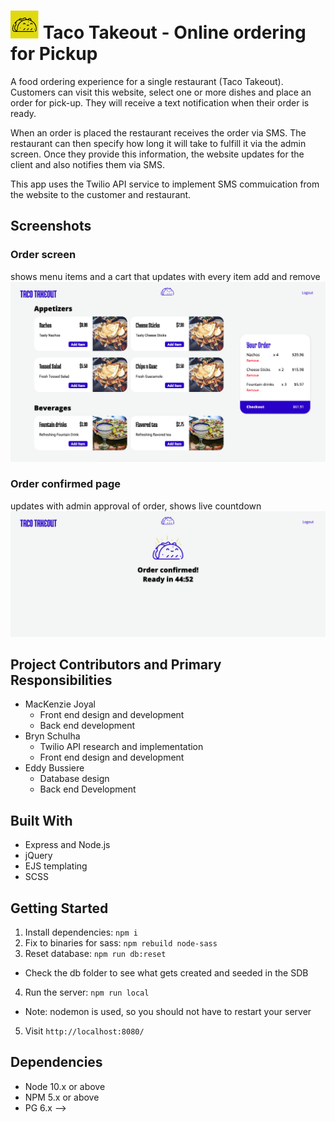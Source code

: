![taco](./public/images/taco-favicon.png) Taco Takeout - Online ordering for Pickup
=========

A food ordering experience for a single restaurant (Taco Takeout). Customers can visit this website, select one or more dishes and place an order for pick-up. They will receive a text notification when their order is ready.

When an order is placed the restaurant receives the order via SMS. The restaurant can then specify how long it will take to fulfill it via the admin screen. Once they provide this information, the website updates for the client and also notifies them via SMS.

This app uses the Twilio API service to implement SMS commuication from the website to the customer and restaurant. 

## Screenshots 
### Order screen
shows menu items and a cart that updates with every item add and remove
![Order screen showing menu items and a cart that updates with every item add and remove.](./public/images/order-page.png)
### Order confirmed page
updates with admin approval of order, shows live countdown
![Order confirmed page, updates with admin approval of order, shows live countdown.](./public/images/order-confirmed-page.png)

## Project Contributors and Primary Responsibilities

* MacKenzie Joyal
  * Front end design and development
  * Back end development
* Bryn Schulha
  * Twilio API research and implementation
  * Front end design and development 
* Eddy Bussiere 
  * Database design
  * Back end Development

## Built With

* Express and Node.js
* jQuery 
* EJS templating 
* SCSS

## Getting Started

1. Install dependencies: `npm i`
2. Fix to binaries for sass: `npm rebuild node-sass`
3. Reset database: `npm run db:reset`
  - Check the db folder to see what gets created and seeded in the SDB
4. Run the server: `npm run local`
  - Note: nodemon is used, so you should not have to restart your server
5. Visit `http://localhost:8080/`

## Dependencies

- Node 10.x or above
- NPM 5.x or above
- PG 6.x -->
